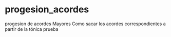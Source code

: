 # progesion_acordes
progesion de acordes Mayores
Como sacar los acordes correspondientes a partir de la tónica
prueba
